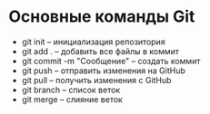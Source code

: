  # Основные команды Git
- git init – инициализация репозитория
- git add . – добавить все файлы в коммит
- git commit -m "Сообщение" – создать коммит
- git push – отправить изменения на GitHub
- git pull – получить изменения с GitHub
- git branch – список веток
- git merge – слияние веток
